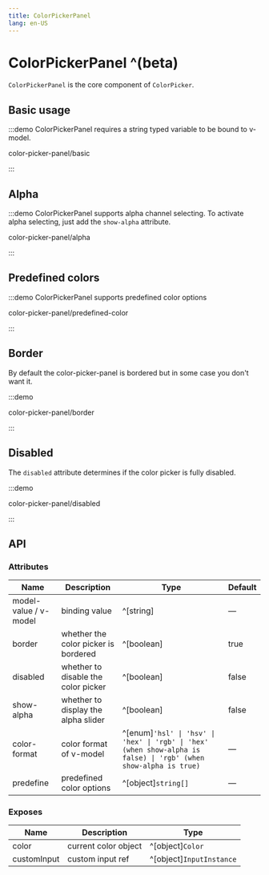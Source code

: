 ```yaml
---
title: ColorPickerPanel
lang: en-US
---
```


# ColorPickerPanel ^(beta)

`ColorPickerPanel` is the core component of `ColorPicker`.

## Basic usage

:::demo ColorPickerPanel requires a string typed variable to be bound to v-model.

color-picker-panel/basic

:::

## Alpha

:::demo ColorPickerPanel supports alpha channel selecting. To activate alpha selecting, just add the `show-alpha` attribute.

color-picker-panel/alpha

:::

## Predefined colors

:::demo ColorPickerPanel supports predefined color options

color-picker-panel/predefined-color

:::

## Border

By default the color-picker-panel is bordered but in some case you don't want it.

:::demo

color-picker-panel/border

:::

## Disabled

The `disabled` attribute determines if the color picker is fully disabled.

:::demo

color-picker-panel/disabled

:::

## API

### Attributes

| Name                  | Description                          | Type                                                                                                             | Default |
| --------------------- | ------------------------------------ | ---------------------------------------------------------------------------------------------------------------- | ------- |
| model-value / v-model | binding value                        | ^[string]                                                                                                        | —       |
| border                | whether the color picker is bordered | ^[boolean]                                                                                                       | true    |
| disabled              | whether to disable the color picker  | ^[boolean]                                                                                                       | false   |
| show-alpha            | whether to display the alpha slider  | ^[boolean]                                                                                                       | false   |
| color-format          | color format of v-model              | ^[enum]`'hsl' \| 'hsv' \| 'hex' \| 'rgb' \| 'hex' (when show-alpha is false) \| 'rgb' (when show-alpha is true)` | —       |
| predefine             | predefined color options             | ^[object]`string[]`                                                                                              | —       |

### Exposes

| Name        | Description          | Type                     |
| ----------- | -------------------- | ------------------------ |
| color       | current color object | ^[object]`Color`         |
| customInput | custom input ref     | ^[object]`InputInstance` |
